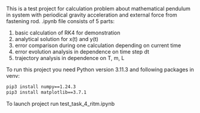 This is a test project for calculation problem about mathematical pendulum  in system with periodical gravity acceleration and external force from fastening rod. 
.ipynb file consists of 5 parts: 
1. basic calculation of RK4 for demonstration
2. analytical solution for x(t) and y(t)
3. error comparison during one calculation depending on current time
4. error evolution analysis in dependence on time step dt
5. trajectory analysis in dependence on T, m, L

To run this project you need Python version 3.11.3 and following packages in venv:
``` bash
pip3 install numpy==1.24.3
pip3 install matplotlib==3.7.1
```

To launch project run test_task_4_ritm.ipynb
